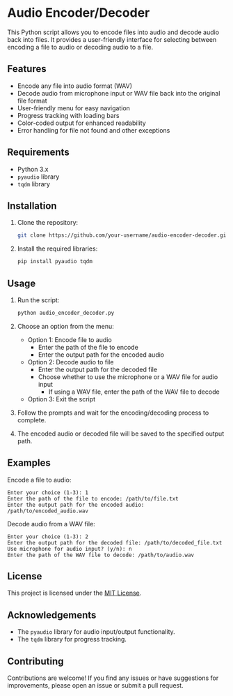 
# Audio Encoder/Decoder

This Python script allows you to encode files into audio and decode audio back into files. It provides a user-friendly interface for selecting between encoding a file to audio or decoding audio to a file.

## Features

- Encode any file into audio format (WAV)
- Decode audio from microphone input or WAV file back into the original file format
- User-friendly menu for easy navigation
- Progress tracking with loading bars
- Color-coded output for enhanced readability
- Error handling for file not found and other exceptions

## Requirements

- Python 3.x
- `pyaudio` library
- `tqdm` library

## Installation

1. Clone the repository:

   ```bash
   git clone https://github.com/your-username/audio-encoder-decoder.git
   ```

2. Install the required libraries:

   ```bash
   pip install pyaudio tqdm
   ```

## Usage

1. Run the script:

   ```bash
   python audio_encoder_decoder.py
   ```

2. Choose an option from the menu:

   - Option 1: Encode file to audio
     - Enter the path of the file to encode
     - Enter the output path for the encoded audio
   - Option 2: Decode audio to file
     - Enter the output path for the decoded file
     - Choose whether to use the microphone or a WAV file for audio input
       - If using a WAV file, enter the path of the WAV file to decode
   - Option 3: Exit the script

3. Follow the prompts and wait for the encoding/decoding process to complete.

4. The encoded audio or decoded file will be saved to the specified output path.

## Examples

Encode a file to audio:

```
Enter your choice (1-3): 1
Enter the path of the file to encode: /path/to/file.txt
Enter the output path for the encoded audio: /path/to/encoded_audio.wav
```

Decode audio from a WAV file:

```
Enter your choice (1-3): 2
Enter the output path for the decoded file: /path/to/decoded_file.txt
Use microphone for audio input? (y/n): n
Enter the path of the WAV file to decode: /path/to/audio.wav
```

## License

This project is licensed under the [MIT License](LICENSE).

## Acknowledgements

- The `pyaudio` library for audio input/output functionality.
- The `tqdm` library for progress tracking.

## Contributing

Contributions are welcome! If you find any issues or have suggestions for improvements, please open an issue or submit a pull request.
